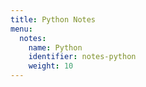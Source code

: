 ```yaml
---
title: Python Notes
menu:
  notes:
    name: Python
    identifier: notes-python
    weight: 10
---
```

